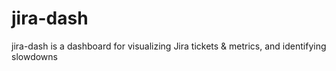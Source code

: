 # jira-dash

jira-dash is a dashboard for visualizing Jira tickets & metrics, and identifying slowdowns


